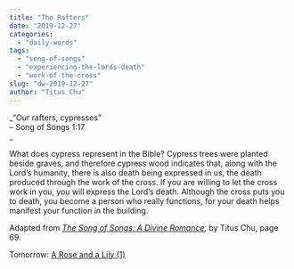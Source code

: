 ```yaml
---
title: "The Rafters"
date: "2019-12-27"
categories: 
  - "daily-words"
tags: 
  - "song-of-songs"
  - "experiencing-the-lords-death"
  - "work-of-the-cross"
slug: "dw-2019-12-27"
author: "Titus Chu"
---
```


_“Our rafters, cypresses”  
– Song of Songs 1:17  
_

What does cypress represent in the Bible? Cypress trees were planted beside graves, and therefore cypress wood indicates that, along with the Lord’s humanity, there is also death being expressed in us, the death produced through the work of the cross. If you are willing to let the cross work in you, you will express the Lord’s death. Although the cross puts you to death, you become a person who really functions, for your death helps manifest your function in the building.

Adapted from _[The Song of Songs: A Divine Romance](/song-of-songs-dr "Go to the listing for this book."),_ by Titus Chu, page 69.

Tomorrow: [A Rose and a Lily (1)](/dw-2019-12-28)
